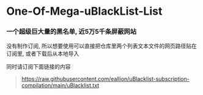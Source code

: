 # One-Of-Mega-uBlackList-List
### 一个超级巨大量的黑名单, 近5万5千条屏蔽网站
没有制作订阅, 所以想要使用可以直接把仓库里两个列表文本文件的网页路径贴在订阅里, 或者下载后从本地导入

同时请订阅下面链接的内容
> https://raw.githubusercontent.com/eallion/uBlacklist-subscription-compilation/main/uBlacklist.txt	
> 
